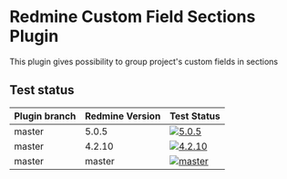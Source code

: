 Redmine Custom Field Sections Plugin
======================

This plugin gives possibility to group project's custom fields in sections

## Test status

|Plugin branch| Redmine Version | Test Status       |
|-------------|-----------------|-------------------|
|master       | 5.0.5           | [![5.0.5][1]][5]  |  
|master       | 4.2.10          | [![4.2.10][2]][5] |
|master       | master          | [![master][4]][5] |

[1]: https://github.com/nanego/redmine_custom_fields_sections/actions/workflows/5_0_5.yml/badge.svg
[2]: https://github.com/nanego/redmine_custom_fields_sections/actions/workflows/4_2_10.yml/badge.svg
[4]: https://github.com/nanego/redmine_custom_fields_sections/actions/workflows/master.yml/badge.svg
[5]: https://github.com/nanego/redmine_custom_fields_sections/actions
